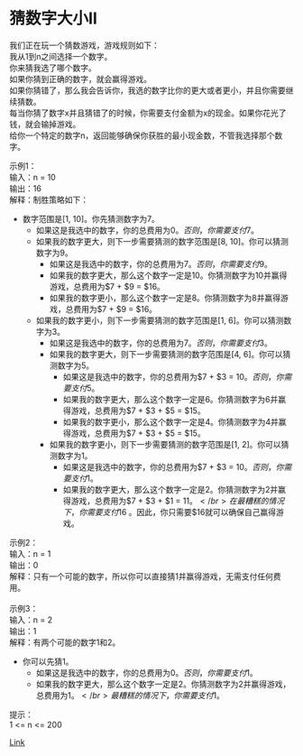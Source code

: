 <h1>猜数字大小II</h1>

我们正在玩一个猜数游戏，游戏规则如下：</br>
我从1到n之间选择一个数字。</br>
你来猜我选了哪个数字。</br>
如果你猜到正确的数字，就会赢得游戏。</br>
如果你猜错了，那么我会告诉你，我选的数字比你的更大或者更小，并且你需要继续猜数。</br>
每当你猜了数字x并且猜错了的时候，你需要支付金额为x的现金。如果你花光了钱，就会输掉游戏。</br>
给你一个特定的数字n，返回能够确保你获胜的最小现金数，不管我选择那个数字。</br>

示例1：</br>
输入：n = 10</br>
输出：16</br>
解释：制胜策略如下：</br>
- 数字范围是[1, 10]。你先猜测数字为7。</br>
    - 如果这是我选中的数字，你的总费用为$0。否则，你需要支付$7。</br>
    - 如果我的数字更大，则下一步需要猜测的数字范围是[8, 10]。你可以猜测数字为9。</br>
        - 如果这是我选中的数字，你的总费用为$7。否则，你需要支付$9。</br>
        - 如果我的数字更大，那么这个数字一定是10。你猜测数字为10并赢得游戏，总费用为$7 + $9 = $16。</br>
        - 如果我的数字更小，那么这个数字一定是8。你猜测数字为8并赢得游戏，总费用为$7 + $9 = $16。</br>
    - 如果我的数字更小，则下一步需要猜测的数字范围是[1, 6]。你可以猜测数字为3。</br>
        - 如果这是我选中的数字，你的总费用为$7。否则，你需要支付$3。</br>
        - 如果我的数字更大，则下一步需要猜测的数字范围是[4, 6]。你可以猜测数字为5。</br>
            - 如果这是我选中的数字，你的总费用为$7 + $3 = $10。否则，你需要支付$5。</br>
            - 如果我的数字更大，那么这个数字一定是6。你猜测数字为6并赢得游戏，总费用为$7 + $3 + $5 = $15。</br>
            - 如果我的数字更小，那么这个数字一定是4。你猜测数字为4并赢得游戏，总费用为$7 + $3 + $5 = $15。</br>
        - 如果我的数字更小，则下一步需要猜测的数字范围是[1, 2]。你可以猜测数字为1。</br>
            - 如果这是我选中的数字，你的总费用为$7 + $3 = $10。否则，你需要支付$1。</br>
            - 如果我的数字更大，那么这个数字一定是2。你猜测数字为2并赢得游戏，总费用为$7 + $3 + $1 = $11。</br>
              在最糟糕的情况下，你需要支付$16 。因此，你只需要$16就可以确保自己赢得游戏。</br>

示例2：</br>
输入：n = 1</br>
输出：0</br>
解释：只有一个可能的数字，所以你可以直接猜1并赢得游戏，无需支付任何费用。</br>
</br>
示例3：</br>
输入：n = 2</br>
输出：1</br>
解释：有两个可能的数字1和2。</br>
- 你可以先猜1。</br>
    - 如果这是我选中的数字，你的总费用为$0。否则，你需要支付$1。</br>
    - 如果我的数字更大，那么这个数字一定是2。你猜测数字为2并赢得游戏，总费用为$1。</br>
      最糟糕的情况下，你需要支付$1。</br>

提示：</br>
1 <= n <= 200</br>

[Link](https://leetcode-cn.com/problems/guess-number-higher-or-lower-ii/)